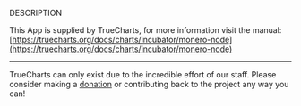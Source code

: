 DESCRIPTION


This App is supplied by TrueCharts, for more information visit the manual: [https://truecharts.org/docs/charts/incubator/monero-node](https://truecharts.org/docs/charts/incubator/monero-node)

---

TrueCharts can only exist due to the incredible effort of our staff.
Please consider making a [donation](https://truecharts.org/docs/about/sponsor) or contributing back to the project any way you can!
